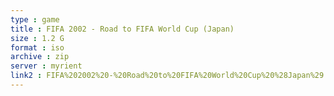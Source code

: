 ```yaml
---
type : game
title : FIFA 2002 - Road to FIFA World Cup (Japan)
size : 1.2 G
format : iso
archive : zip
server : myrient
link2 : FIFA%202002%20-%20Road%20to%20FIFA%20World%20Cup%20%28Japan%29
---
```

